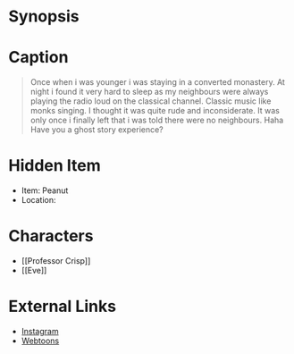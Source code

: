# Synopsis


# Caption
> Once when i was younger i was staying in a converted monastery. At night i found it very hard to sleep as my neighbours were always playing the radio loud on the classical channel. Classic music like monks singing. I thought it was quite rude and inconsiderate. It was only once i finally left that i was told there were no neighbours. Haha Have you a ghost story experience?

# Hidden Item
* Item: Peanut 
* Location: <spoiler></spoiler>

# Characters
* [[Professor Crisp]]
* [[Eve]]

# External Links
* [Instagram](https://www.instagram.com/p/CA_ax5OjTHy/)
* [Webtoons](https://www.webtoons.com/en/challenge/twistwood-tales/43-ghost-sheet/viewer?title_no=344740&episode_no=47)